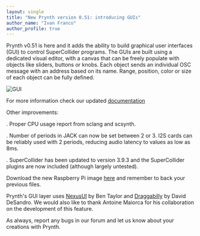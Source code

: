 ```yaml
---
layout: single
title: "New Prynth version 0.51: introducing GUIs"
author_name: "Ivan Franco"
author_profile: true
---
```


Prynth v0.51 is here and it adds the ability to build graphical user interfaces (GUI) to control SuperCollider programs.
The GUIs are built using a dedicated visual editor, with a canvas that can be freely populate with objects like sliders, buttons or knobs. Each object sends an individual OSC message with an address based on its name. Range, position, color or size of each object can be fully defined.

![GUI](https://prynth.github.io/doc/images/gui_1.png)

For more information check our updated [documentation](http://127.0.0.1:4000/doc/#gui)

Other improvements:

. Proper CPU usage report from sclang and scsynth.

. Number of periods in JACK can now be set between 2 or 3. I2S cards can be reliably used with 2 periods, reducing audio latency to values as low as 8ms.

. SuperCollider has been updated to version 3.9.3 and the SuperCollider plugins are now included (although largely untested).

Download the new Raspberry Pi image [here](http://127.0.0.1:4000/create/downloads.html) and remember to back your previous files.

Prynth's GUI layer uses [NexusUI](https://nexus-js.github.io/ui/) by Ben Taylor and [Draggabilly](https://draggabilly.desandro.com/) by David DeSandro. We would also like to thank Antoine Maiorca for his collaboration on the development of this feature.

As always, report any bugs in our forum and let us know about your creations with Prynth.
